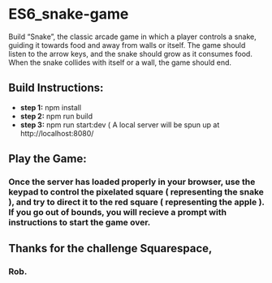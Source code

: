 # ES6_snake-game

Build “Snake”, the classic arcade game in which a player controls a snake, guiding it towards
food and away from walls or itself. The game should listen to the arrow keys, and the snake
should grow as it consumes food. When the snake collides with itself or a wall, the game should
end.

## Build Instructions:
* **step 1:** npm install 
* **step 2:** npm run build 
* **step 3:** npm run start:dev ( A local server will be spun up at http://localhost:8080/ 

## Play the Game:
### Once the server has loaded properly in your browser, use the keypad to control the pixelated square ( representing the snake ), and try to direct it to the red square ( representing the apple ). If you go out of bounds, you will recieve a prompt with instructions to start the game over. 




## Thanks for the challenge Squarespace, 
### Rob. 
